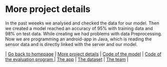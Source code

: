 # More project details

In the past weeeks we analysed and checked the data for our model. Then we created a model reached an accuracy of 95% with training data and 98% on test data. While creating we had problems with data Preprocessing. Now we are programming an android-app in Java, which is reading the sensor data and is directly linked with the server and our model.

| [Go back to homepage](https://matheli.github.io/BWKI/.) | [More project details](https://matheli.github.io/BWKI/posts/More%20details.html) | [Code of the model](https://matheli.github.io/BWKI/posts/First_model.html) | [Code of the evaluation program ](https://matheli.github.io/BWKI/posts/Second_model.html) | [The app](https://matheli.github.io/BWKI/posts/The_app_code.html) | [The dataset](https://matheli.github.io/BWKI/posts/The_dataset.html) | [The team](https://matheli.github.io/BWKI/posts/The_team/The_team.html) |
